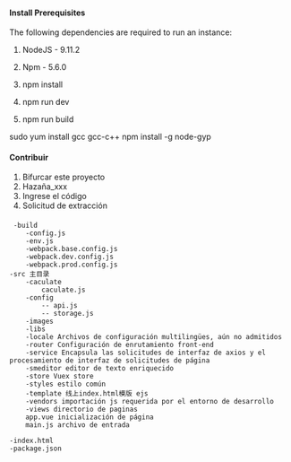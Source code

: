 #### Install Prerequisites
The following dependencies are required to run an instance:

1. NodeJS - 9.11.2
2. Npm - 5.6.0

1. npm install
2. npm run dev
3. npm run build

sudo yum install gcc gcc-c++
npm install -g node-gyp


#### Contribuir

1. Bifurcar este proyecto
2. Hazaña_xxx
3. Ingrese el código
4. Solicitud de extracción

#### 
     -build
        -config.js
        -env.js
        -webpack.base.config.js
        -webpack.dev.config.js
        -webpack.prod.config.js
    -src 主目录
        -caculate
            caculate.js
        -config
            -- api.js
            -- storage.js
        -images
        -libs
        -locale Archivos de configuración multilingües, aún no admitidos
        -router Configuración de enrutamiento front-end
        -service Encapsula las solicitudes de interfaz de axios y el procesamiento de interfaz de solicitudes de página
        -smeditor editor de texto enriquecido
        -store Vuex store
        -styles estilo común
        -template 线上index.html模版 ejs
        -vendors importación js requerida por el entorno de desarrollo
        -views directorio de paginas
        app.vue inicialización de página
        main.js archivo de entrada

    -index.html
    -package.json
